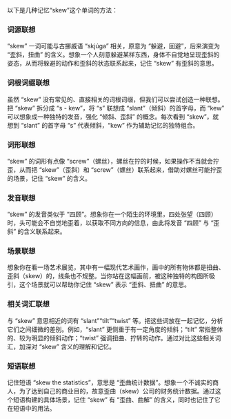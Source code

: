 以下是几种记忆“skew”这个单词的方法：

### 词源联想
“skew” 一词可能与古挪威语 “skjúga” 相关，原意为 “躲避，回避”，后来演变为 “歪斜，扭曲” 的含义。想象一个人刻意躲避某样东西，身体不自觉地呈现歪斜的姿态，从而将躲避的动作和歪斜的状态联系起来，记住 “skew” 有歪斜的意思。

### 词根词缀联想
虽然 “skew” 没有常见的、直接相关的词根词缀，但我们可以尝试创造一种联想。把 “skew” 拆分成 “s - kew”，将 “s” 联想成 “slant”（倾斜）的首字母，而 “kew” 可以想象成一种独特的发音，强化 “倾斜、歪斜” 的概念。每次看到 “skew”，就想到 “slant” 的首字母 “s” 代表倾斜，“kew” 作为辅助记忆的独特组合。

### 词形联想
“skew” 的词形有点像 “screw”（螺丝），螺丝在拧的时候，如果操作不当就会拧歪，从而把 “skew”（歪斜）和 “screw”（螺丝）联系起来，借助对螺丝可能拧歪的场景，记住 “skew” 的含义。

### 发音联想
“skew” 的发音类似于 “四顾”。想象你在一个陌生的环境里，四处张望（四顾）时，头可能会不自觉地歪着，以获取不同方向的信息，由此将发音 “四顾” 与 “歪斜” 的含义联系起来。

### 场景联想
想象你在看一场艺术展览，其中有一幅现代艺术画作，画中的所有物体都是扭曲、歪斜（skew）的，线条也不规整。当你站在这幅画前，被这种独特的构图所吸引，这个场景就可以帮助你记住 “skew” 表示 “歪斜、扭曲” 的意思。

### 相关词汇联想
与 “skew” 意思相近的词有 “slant”“tilt”“twist” 等。把这些词放在一起记忆，分析它们之间细微的差别。例如，“slant” 更侧重于有一定角度的倾斜；“tilt” 常指整体的、较为明显的倾斜动作；“twist” 强调扭曲、拧转的动作。通过对比这些相关词汇，加深对 “skew” 含义的理解和记忆。

### 短语联想
记住短语 “skew the statistics”，意思是 “歪曲统计数据”。想象一个不诚实的商人，为了达到自己的商业目的，故意歪曲（skew）公司的财务统计数据。通过这个短语构建的具体场景，记住 “skew” 有 “歪曲、曲解” 的含义，同时也记住了它在短语中的用法。 